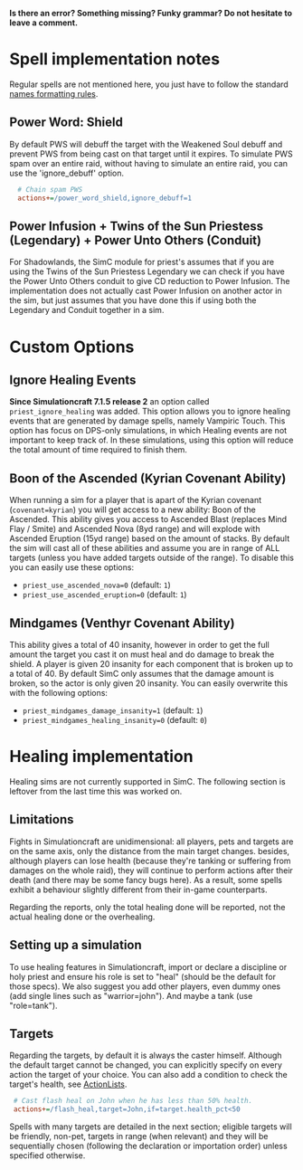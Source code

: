 **Is there an error? Something missing? Funky grammar? Do not hesitate to leave a comment.**

# Spell implementation notes

Regular spells are not mentioned here, you just have to follow the standard [names formatting rules](TextualConfigurationInterface#Names_formatting).

## Power Word: Shield
By default PWS will debuff the target with the Weakened Soul debuff and prevent PWS from being cast on that target until it expires. To simulate PWS spam over an entire raid, without having to simulate an entire raid, you can use the 'ignore\_debuff' option.
```ini
  # Chain spam PWS
  actions+=/power_word_shield,ignore_debuff=1
```

## Power Infusion + Twins of the Sun Priestess (Legendary) + Power Unto Others (Conduit)
For Shadowlands, the SimC module for priest's assumes that if you are using the Twins of the Sun Priestess Legendary we can check if you have the Power Unto Others conduit to give CD reduction to Power Infusion. The implementation does not actually cast Power Infusion on another actor in the sim, but just assumes that you have done this if using both the Legendary and Conduit together in a sim.

# Custom Options

## Ignore Healing Events
**Since Simulationcraft 7.1.5 release 2** an option called `priest_ignore_healing` was added. This option allows you to ignore healing events that are generated by damage spells, namely Vampiric Touch. This option has focus on DPS-only simulations, in which Healing events are not important to keep track of. In these simulations, using this option will reduce the total amount of time required to finish them.

## Boon of the Ascended (Kyrian Covenant Ability)
When running a sim for a player that is apart of the Kyrian covenant (`covenant=kyrian`) you will get access to a new ability: Boon of the Ascended. This ability gives you access to Ascended Blast (replaces Mind Flay / Smite) and Ascended Nova (8yd range) and will explode with Ascended Eruption (15yd range) based on the amount of stacks. By default the sim will cast all of these abilities and assume you are in range of ALL targets (unless you have added targets outside of the range). To disable this you can easily use these options:

- `priest_use_ascended_nova=0` (default: `1`)
- `priest_use_ascended_eruption=0` (default: `1`)

## Mindgames (Venthyr Covenant Ability)
This ability gives a total of 40 insanity, however in order to get the full amount the target you cast it on must heal and do damage to break the shield. A player is given 20 insanity for each component that is broken up to a total of 40. By default SimC only assumes that the damage amount is broken, so the actor is only given 20 insanity. You can easily overwrite this with the following options:

- `priest_mindgames_damage_insanity=1` (default: `1`)
- `priest_mindgames_healing_insanity=0` (default: `0`)

# Healing implementation
Healing sims are not currently supported in SimC. The following section is leftover from the last time this was worked on.

## Limitations
Fights in Simulationcraft are unidimensional: all players, pets and targets are on the same axis, only the distance from the main target changes. besides, although players can lose health (because they're tanking or suffering from damages on the whole raid), they will continue to perform actions after their death (and there may be some fancy bugs here). As a result, some spells exhibit a behaviour slightly different from their in-game counterparts.

Regarding the reports, only the total healing done will be reported, not the actual healing done or the overhealing.

## Setting up a simulation
To use healing features in Simulationcraft, import or declare a discipline or holy priest and ensure his role is set to "heal" (should be the default for those specs). We also suggest you add other players, even dummy ones (add single lines such as "warrior=john"). And maybe a tank (use "role=tank").

## Targets
Regarding the targets, by default it is always the caster himself. Although the default target cannot be changed, you can explicitly specify on every action the target of your choice. You can also add a condition to check the target's health, see [ActionLists](ActionLists).
```ini
 # Cast flash heal on John when he has less than 50% health.
 actions+=/flash_heal,target=John,if=target.health_pct<50
```

Spells with many targets are detailed in the next section; eligible targets will be friendly, non-pet, targets in range (when relevant) and they will be sequentially chosen (following the declaration or importation order) unless specified otherwise.